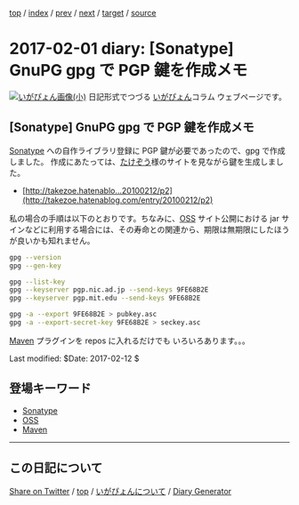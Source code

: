 [top](../index.html) 
 / [index](index.html) 
 / [prev](ig170131.html) 
 / [next](ig170202.html) 
 / [target](https://igapyon.github.io/diary/2017/ig170201.html) 
 / [source](https://github.com/igapyon/diary/blob/gh-pages/2017/ig170201.src.md) 

2017-02-01 diary: [Sonatype] GnuPG gpg で PGP 鍵を作成メモ
=====================================================================================================
[![いがぴょん画像(小)](https://igapyon.github.io/diary/images/iga200306s.jpg "いがぴょん")](https://igapyon.github.io/diary/memo/memoigapyon.html) 日記形式でつづる [いがぴょん](https://igapyon.github.io/diary/memo/memoigapyon.html)コラム ウェブページです。

## [Sonatype] GnuPG gpg で PGP 鍵を作成メモ

[Sonatype](../keyword/sonatype.html) への自作ライブラリ登録に PGP 鍵が必要であったので、gpg で作成しました。
作成にあたっては、[たけぞう](http://takezoe.hatenablog.com/)様のサイトを見ながら鍵を生成しました。

* [http://takezoe.hatenablo...20100212/p2](http://takezoe.hatenablog.com/entry/20100212/p2)

私の場合の手順は以下のとおりです。ちなみに、[OSS](../keyword/oss.html) サイト公開における jar サインなどに利用する場合には、その寿命との関連から、期限は無期限にしたほうが良いかも知れません。

```sh
gpg --version
gpg --gen-key
```

```sh
gpg --list-key
gpg --keyserver pgp.nic.ad.jp --send-keys 9FE68B2E
gpg --keyserver pgp.mit.edu --send-keys 9FE68B2E
```

```sh
gpg -a --export 9FE68B2E > pubkey.asc
gpg -a --export-secret-key 9FE68B2E > seckey.asc
```

[Maven](../keyword/maven.html) プラグインを repos に入れるだけでも いろいろあります。。。

Last modified: $Date: 2017-02-12 $

## 登場キーワード

* [Sonatype](../keyword/sonatype.html)
* [OSS](../keyword/oss.html)
* [Maven](../keyword/maven.html)

----------------------------------------------------------------------------------------------------

## この日記について

[Share on Twitter](https://twitter.com/intent/tweet?hashtags=igapyon%2Cdiary%2C%E3%81%84%E3%81%8C%E3%81%B4%E3%82%87%E3%82%93%2CSonatype%2COSS%2CMaven&text=%5BSonatype%5D+GnuPG+gpg+%E3%81%A7+PGP+%E9%8D%B5%E3%82%92%E4%BD%9C%E6%88%90%E3%83%A1%E3%83%A2&url=https%3A%2F%2Figapyon.github.io%2Fdiary%2F2017%2Fig170201.html) / [top](../index.html) / [いがぴょんについて](https://igapyon.github.io/diary/memo/memoigapyon.html) / [Diary Generator](https://github.com/igapyon/igapyonv3)
